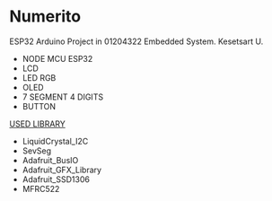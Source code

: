 # Numerito
ESP32 Arduino Project in 01204322 Embedded System. Kesetsart U.

* NODE MCU ESP32
* LCD
* LED RGB 
* OLED
* 7 SEGMENT 4 DIGITS
* BUTTON



<ins>USED LIBRARY</ins>
* LiquidCrystal_I2C
* SevSeg 
* Adafruit_BusIO 
* Adafruit_GFX_Library 
* Adafruit_SSD1306
* MFRC522 
